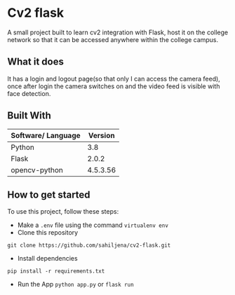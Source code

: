 # Cv2 flask
A small project built to learn cv2 integration with Flask, host it on the college network so that it can be accessed anywhere within the college campus.

## What it does
It has a login and logout page(so that only I can access the camera feed), once after login the camera switches on and the video feed is visible with face detection.

## Built With
| Software/ Language | Version |
|----------|---------|
| Python | 3.8 |
| Flask | 2.0.2 |
| opencv-python | 4.5.3.56 |

## How to get started
To use this project, follow these steps:

* Make a `.env` file using the command `virtualenv env`
* Clone this repository 
```
git clone https://github.com/sahiljena/cv2-flask.git
```
* Install dependencies 
```
pip install -r requirements.txt
```
* Run the App  `python app.py` or `flask run`




